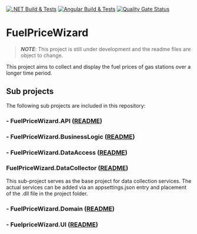 [![.NET Build & Tests](https://github.com/RauschSchottManuel/FuelPriceWizzard/actions/workflows/dotnet.yml/badge.svg)](https://github.com/RauschSchottManuel/FuelPriceWizzard/actions/workflows/dotnet.yml) [![Angular Build & Tests](https://github.com/RauschSchottManuel/FuelPriceWizzard/actions/workflows/angular.yml/badge.svg)](https://github.com/RauschSchottManuel/FuelPriceWizzard/actions/workflows/angular.yml) [![Quality Gate Status](https://sonarqube.mrausch-schott.com/api/project_badges/measure?project=RauschSchottManuel_FuelPriceWizzard_ee84ae87-553d-4321-b870-ec9b8be6b491&metric=alert_status&token=sqb_a745b528a4aeb4835b34700c9206e76398e6fb30)](https://sonarqube.mrausch-schott.com/dashboard?id=RauschSchottManuel_FuelPriceWizzard_ee84ae87-553d-4321-b870-ec9b8be6b491)
# FuelPriceWizard

> ***NOTE***: This project is still under development and the readme files are object to change.

This project aims to collect and display the fuel prices of gas stations over a longer time period.

## Sub projects
The following sub projects are included in this repository:

### - FuelPriceWizard.API ([README](FuelPriceWizard.API/README.md))

### - FuelPriceWizard.BusinessLogic ([README](FuelPriceWizard.BusinessLogic/README.md))

### - FuelPriceWizard.DataAccess ([README](FuelPriceWizard.DataAccess/README.md))

### FuelPriceWizard.DataCollector ([README](FuelPriceWizard.DataCollector/README.md))
This sub-project serves as the base project for data collection services. The actual services can be added via an appsettings.json entry and placement of the .dll file in the project folder.

### - FuelPriceWizard.Domain ([README](FuelPriceWizard.Domain/README.md))

### - FuelpriceWizard.UI ([README](FuelPriceWizard.UI/README.md))
